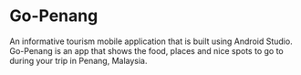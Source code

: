 # Go-Penang
An informative tourism mobile application that is built using Android Studio. Go-Penang is an app that shows the food, places and nice spots to go to during your trip in Penang, Malaysia.
